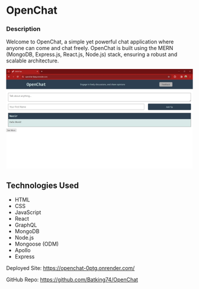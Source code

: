# OpenChat

### Description
Welcome to OpenChat, a simple yet powerful chat application where anyone can come and chat freely. OpenChat is built using the MERN (MongoDB, Express.js, React.js, Node.js) stack, ensuring a robust and scalable architecture.


![Image of Nazir's OpenChat Project](./client/public/OpenChat_Project.webp)


## Technologies Used
- HTML
- CSS
- JavaScript
- React
- GraphQL
- MongoDB
- Node.js
- Mongoose (ODM)
- Apollo
- Express

Deployed Site: https://openchat-0ptg.onrender.com/

GitHub Repo: https://github.com/Batking74/OpenChat